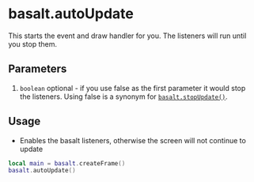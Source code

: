 
# basalt.autoUpdate

This starts the event and draw handler for you. The listeners will run until you stop them.

## Parameters

1. `boolean` optional - if you use false as the first parameter it would stop the listeners. Using false is a synonym for [`basalt.stopUpdate()`](objects/Basalt/stopUpdate.md).

## Usage

* Enables the basalt listeners, otherwise the screen will not continue to update

```lua
local main = basalt.createFrame()
basalt.autoUpdate()
```
